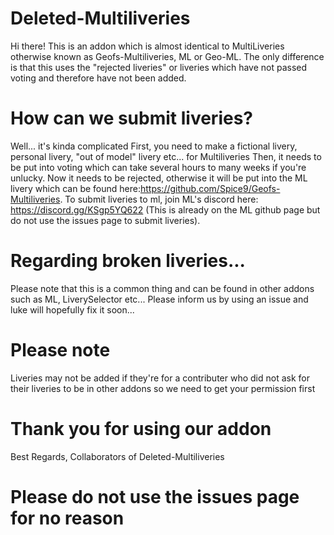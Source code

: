 # Deleted-Multiliveries
Hi there!
This is an addon which is almost identical to MultiLiveries otherwise known as Geofs-Multiliveries, ML or Geo-ML.
The only difference is that this uses the "rejected liveries" or liveries which have not passed voting and therefore have not been added.
# How can we submit liveries?
Well... it's kinda complicated
First, you need to make a fictional livery, personal livery, "out of model" livery etc... for Multiliveries
Then, it needs to be put into voting which can take several hours to many weeks if you're unlucky.
Now it needs to be rejected, otherwise it will be put into the ML livery which can be found here:https://github.com/Spice9/Geofs-Multiliveries.
To submit liveries to ml, join ML's discord here: https://discord.gg/KSgp5YQ622 (This is already on the ML github page but do not use the issues page to submit liveries).
# Regarding broken liveries...
Please note that this is a common thing and can be found in other addons such as ML, LiverySelector etc...
Please inform us by using an issue and luke will hopefully fix it soon...
# Please note
Liveries may not be added if they're for a contributer who did not ask for their liveries to be in other addons so we need to get your permission first
# Thank you for using our addon
Best Regards,
Collaborators of Deleted-Multiliveries
# Please do not use the issues page for no reason #

